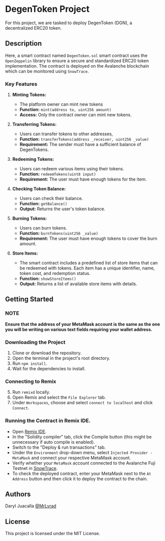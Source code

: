 # DegenToken Project

For this project, we are tasked to deploy DegenToken (DGN), a decentralized ERC20 token.

## Description

Here, a smart contract named `DegenToken.sol` smart contract uses the `OpenZeppelin` library to ensure a secure and standardized ERC20 token implementation. The contract is deployed on the Avalanche blockchain which can be monitored using `SnowTrace`.

### Key Features

1. **Minting Tokens:**
   - The platform owner can mint new tokens
   - **Function:** `mint(address to, uint256 amount)`
   - **Access:** Only the contract owner can mint new tokens.

2. **Transferring Tokens:**
   - Users can transfer tokens to other addresses,
   - **Function:** `transferTokens(address _receiver, uint256 _value)`
   - **Requirement:** The sender must have a sufficient balance of DegenTokens.

3. **Redeeming Tokens:**
   - Users can redeem various items using their tokens.
   - **Function:** `redeemTokens(uint8 input)`
   - **Requirement:** The user must have enough tokens for the item.

4. **Checking Token Balance:**
   - Users can check their balance.
   - **Function:** `getBalance()`
   - **Output:** Returns the user's token balance.

5. **Burning Tokens:**
   - Users can burn tokens.
   - **Function:** `burnTokens(uint256 _value)`
   - **Requirement:** The user must have enough tokens to cover the burn amount.

6. **Store Items:**
   - The smart contract includes a predefined list of store items that can be redeemed with tokens. Each item has a unique identifier, name, token cost, and redemption status.
   - **Function:** `showStoreItems()`
   - **Output:** Returns a list of available store items with details.

## Getting Started

### NOTE
**Ensure that the address of your MetaMask account is the same as the one you will be writing on various text fields requiring your wallet address.**

### Downloading the Project
1. Clone or download the repository.
2. Open the terminal in the project's root directory.
3. Run `npm install`.
4. Wait for the dependencies to install.

### Connecting to Remix
5. Run `remixd` locally.
6. Open Remix and select the `File Explorer` tab.
7. Under `Workspaces`, choose and select `connect to localhost` and click `Connect`.


### Running the Contract in Remix IDE.

* Open [Remix IDE](https://remix.ethereum.org/).
* In the "Solidity compiler" tab, click the Compile button (this might be unnecessary if auto compile is enabled).
* Switch to the "Deploy & run transactions" tab.
* Under the `Environment` drop-down menu, select `Injected Provider - MetaMask` and connect your respective MetaMask account.
* Verify whether your `MetaMask` account connected to the Avalanche Fuji Testnet in [SnowTrace](snowtrace.io).
* To check the deployed contract, enter your MetaMask next to the `At Address` button and then click it to deploy the contract to the chain.


## Authors

Daryl Juacalla
[@MrLyrad](https://github.com/MrLyrad)


## License

This project is licensed under the MIT License.

